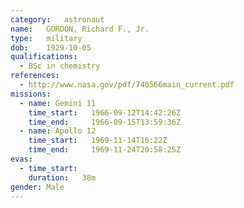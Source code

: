 ```yaml
---
category:	astronaut
name:	GORDON, Richard F., Jr.
type:	military
dob:	1929-10-05
qualifications:
  - BSc in chemistry
references:
  - http://www.nasa.gov/pdf/740566main_current.pdf
missions:
  - name: Gemini 11
    time_start:   1966-09-12T14:42:26Z
    time_end:     1966-09-15T13:59:36Z
  - name: Apollo 12
    time_start:   1969-11-14T16:22Z
    time_end:     1969-11-24T20:58:25Z
evas:
  - time_start: 
    duration:   38m
gender:	Male
---
```

